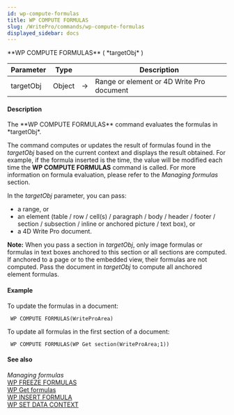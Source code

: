 ```yaml
---
id: wp-compute-formulas
title: WP COMPUTE FORMULAS
slug: /WritePro/commands/wp-compute-formulas
displayed_sidebar: docs
---
```


<!--REF #_command_.WP COMPUTE FORMULAS.Syntax-->**WP COMPUTE FORMULAS** ( *targetObj* )<!-- END REF-->
<!--REF #_command_.WP COMPUTE FORMULAS.Params-->
| Parameter | Type |  | Description |
| --- | --- | --- | --- |
| targetObj | Object | &rarr; | Range or element or 4D Write Pro document |

<!-- END REF-->

#### Description 

<!--REF #_command_.WP COMPUTE FORMULAS.Summary-->The **WP COMPUTE FORMULAS** command evaluates the formulas in *targetObj*.<!-- END REF-->

The command computes or updates the result of formulas found in the *targetObj* based on the current context and displays the result obtained. For example, if the formula inserted is the time, the value will be modified each time the **WP COMPUTE FORMULAS** command is called. For more information on formula evaluation, please refer to the *Managing formulas* section. 

In the *targetObj* parameter, you can pass:

* a range, or
* an element (table / row / cell(s) / paragraph / body / header / footer / section / subsection / inline or anchored picture / text box), or
* a 4D Write Pro document.

**Note:** When you pass a section in *targetObj*, only image formulas or formulas in text boxes anchored to this section or all sections are computed. If anchored to a page or to the embedded view, their formulas are not computed. Pass the document in *targetObj* to compute all anchored element formulas. 

#### Example 

To update the formulas in a document:

```4d
 WP COMPUTE FORMULAS(WriteProArea)
```

To update all formulas in the first section of a document:

```4d
 WP COMPUTE FORMULAS(WP Get section(WriteProArea;1))
```

#### See also 

*Managing formulas*  
[WP FREEZE FORMULAS](wp-freeze-formulas.md)  
[WP Get formulas](wp-get-formulas.md)  
[WP INSERT FORMULA](wp-insert-formula.md)  
[WP SET DATA CONTEXT](wp-set-data-context.md)  